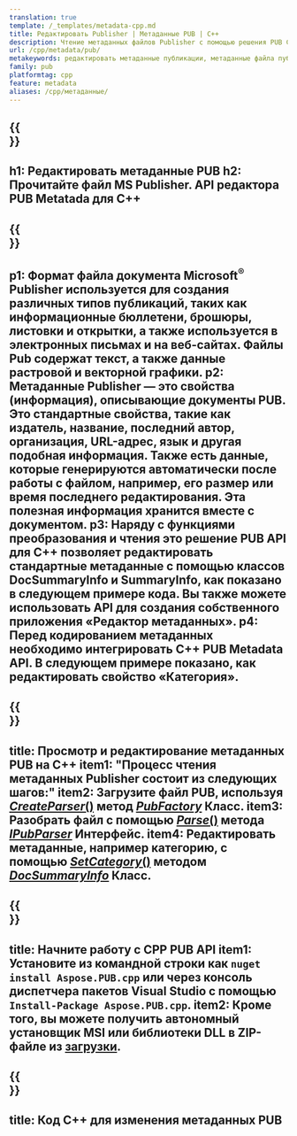 ```yaml
---
translation: true
template: /_templates/metadata-cpp.md
title: Редактировать Publisher | Метаданные PUB | С++
description: Чтение метаданных файлов Publisher с помощью решения PUB C++ API. Локальный API C++ предоставляет доступ к свойствам SummaryInfo и DocSummaryInfo.
url: /cpp/metadata/pub/
metakeywords: редактировать метаданные публикации, метаданные файла публикации, редактор метаданных Publisher, читать метаданные файла публикации, читать метаданные публикации
family: pub
platformtag: cpp
feature: metadata
aliases: /cpp/метаданные/
---
```


{{<section banner>}}
---
h1: Редактировать метаданные PUB
h2: Прочитайте файл MS Publisher. API редактора PUB Metatada для C++
---

{{<section overview>}}
---
p1: Формат файла документа Microsoft<sup>®</sup> Publisher используется для создания различных типов публикаций, таких как информационные бюллетени, брошюры, листовки и открытки, а также используется в электронных письмах и на веб-сайтах. Файлы Pub содержат текст, а также данные растровой и векторной графики.
p2: Метаданные Publisher — это свойства (информация), описывающие документы PUB. Это стандартные свойства, такие как издатель, название, последний автор, организация, URL-адрес, язык и другая подобная информация. Также есть данные, которые генерируются автоматически после работы с файлом, например, его размер или время последнего редактирования. Эта полезная информация хранится вместе с документом.
p3: Наряду с функциями преобразования и чтения это решение PUB API для C++ позволяет редактировать стандартные метаданные с помощью классов DocSummaryInfo и SummaryInfo, как показано в следующем примере кода. Вы также можете использовать API для создания собственного приложения «Редактор метаданных».
p4: Перед кодированием метаданных необходимо интегрировать C++ PUB Metadata API. В следующем примере показано, как редактировать свойство «Категория».
---

{{<section feature1>}}
---
title: Просмотр и редактирование метаданных PUB на C++
item1: "Процесс чтения метаданных Publisher состоит из следующих шагов:"
item2: Загрузите файл PUB, используя [*CreateParser*()](https://reference.aspose.com/pub/cpp/class/aspose.pub.pub_factory#a88c04c4c35d45ee8febc7e1554d03c4b) метод [*PubFactory*](https://reference.aspose.com/pub/cpp/class/aspose.pub.pub_factory) Класс.
item3: Разобрать файл с помощью [*Parse*()](https://reference.aspose.com/pub/cpp/class/aspose.pub.i_pub_parser#ae9fc7043f382a5b4a7b694f0fe477915) метода [*IPubParser*](https://reference.aspose.com/pub/cpp/class/aspose.pub.i_pub_parser) Интерфейс.
item4: Редактировать метаданные, например категорию, с помощью [*SetCategory*()](https://reference.aspose.com/pub/cpp/class/aspose.pub.doc_summary_info#a2e023fe8e8ecd0bf03bb6c9d561f8fec) методом [*DocSummaryInfo*](https://reference.aspose.com/pub/cpp/class/aspose.pub.doc_summary_info) Класс.
---

{{<section feature2>}}
---
title: Начните работу с CPP PUB API
item1: Установите из командной строки как ```nuget install Aspose.PUB.cpp``` или через консоль диспетчера пакетов Visual Studio с помощью ```Install-Package Aspose.PUB.cpp```.
item2: Кроме того, вы можете получить автономный установщик MSI или библиотеки DLL в ZIP-файле из [загрузки](https://releases.aspose.com/pub/cpp/).
---

{{<section codeexample>}}
---
title: Код C++ для изменения метаданных PUB
---
